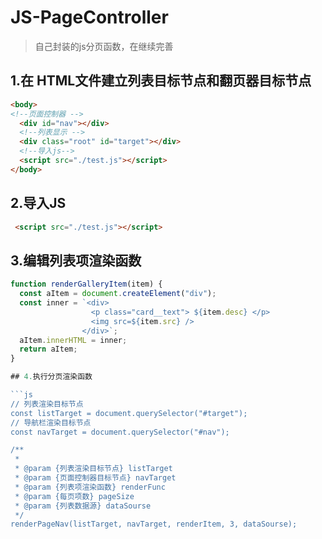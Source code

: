 # JS-PageController
> 自己封装的js分页函数，在继续完善

## 1.在 HTML文件建立列表目标节点和翻页器目标节点
```html
<body>
<!--页面控制器 -->
  <div id="nav"></div>
  <!--列表显示 -->
  <div class="root" id="target"></div>
  <!--导入js-->
  <script src="./test.js"></script>
</body>
```

## 2.导入JS
```html
 <script src="./test.js"></script>
 ```
## 3.编辑列表项渲染函数

```js
function renderGalleryItem(item) {
  const aItem = document.createElement("div");
  const inner = `<div>
                  <p class="card__text"> ${item.desc} </p>
                  <img src=${item.src} />
                </div>`;
  aItem.innerHTML = inner;
  return aItem;
}

## 4.执行分页渲染函数

```js
// 列表渲染目标节点
const listTarget = document.querySelector("#target");
// 导航栏渲染目标节点
const navTarget = document.querySelector("#nav");

/**
 * 
 * @param {列表渲染目标节点} listTarget 
 * @param {页面控制器目标节点} navTarget 
 * @param {列表项渲染函数} renderFunc 
 * @param {每页项数} pageSize 
 * @param {列表数据源} dataSourse 
 */
renderPageNav(listTarget, navTarget, renderItem, 3, dataSourse);
```

